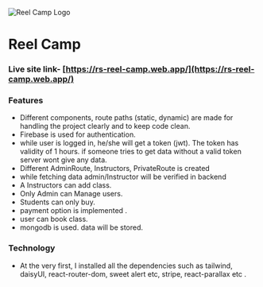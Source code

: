 ![Reel Camp Logo](https://i.ibb.co/4mPr5vP/fav-icon.png)
# Reel Camp

### Live site link- [https://rs-reel-camp.web.app/](https://rs-reel-camp.web.app/)

### Features
* Different components, route paths (static, dynamic) are made for handling the project clearly and to keep code clean.
* Firebase is used for authentication.
* while user is logged in, he/she will get a token (jwt). The token has validity of 1 hours. if someone tries to get data without a valid token server wont give any data.
* Different AdminRoute, Instructors, PrivateRoute is created
* while fetching data admin/Instructor will be verified in backend
* A Instructors can add class.
* Only Admin can Manage users.
* Students can only buy.
* payment option is implemented .  
* user can book class.
* mongodb is used. data will be stored.

### Technology
*  At the very first, I installed all the dependencies such as tailwind, daisyUI, react-router-dom, sweet alert etc, stripe, react-parallax etc .